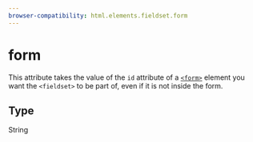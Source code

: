 ```yaml
---
browser-compatibility: html.elements.fieldset.form
---
```


# form

This attribute takes the value of the `id` attribute of a
[`<form>`](/en-US/docs/Web/HTML/Element/form)
element you want the `<fieldset>` to be part of, even if it is not
inside the form.

## Type

String
